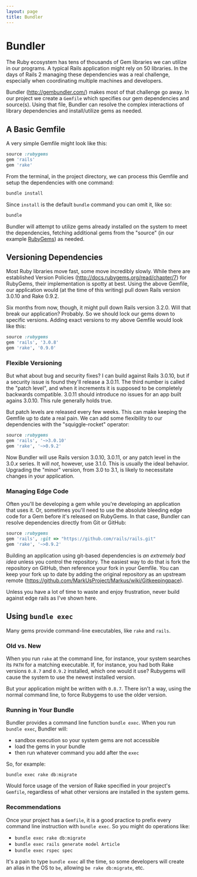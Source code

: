 ```yaml
---
layout: page
title: Bundler
---
```


# Bundler

The Ruby ecosystem has tens of thousands of Gem libraries we can utilize in our programs. A typical Rails application might rely on 50 libraries. In the days of Rails 2 managing these dependencies was a real challenge, especially when coordinating multiple machines and developers.

Bundler (<http://gembundler.com/>) makes most of that challenge go away. In our project we create a `Gemfile` which specifies our gem dependencies and source(s). Using that file, Bundler can resolve the complex interactions of library dependencies and install/utilize gems as needed.

## A Basic Gemfile

A very simple Gemfile might look like this:

```ruby
source :rubygems
gem 'rails'
gem 'rake'
```

From the terminal, in the project directory, we can process this Gemfile and setup the dependencies with one command:

```bash
bundle install
```

Since `install` is the default `bundle` command you can omit it, like so:

```bash
bundle
```

Bundler will attempt to utilize gems already installed on the system to meet the dependencies, fetching additional gems from the "source" (in our example [RubyGems](http://rubygems.org/)) as needed.

## Versioning Dependencies

Most Ruby libraries move fast, some move incredibly slowly. While there are established Version Policies (<http://docs.rubygems.org/read/chapter/7>) for RubyGems, their implementation is spotty at best. Using the above Gemfile, our application would (at the time of this writing) pull down Rails version 3.0.10 and Rake 0.9.2. 

Six months from now, though, it might pull down Rails version 3.2.0. Will that break our application? Probably. So we should lock our gems down to specific versions. Adding exact versions to my above Gemfile would look like this:

```ruby
source :rubygems
gem 'rails', '3.0.8'
gem 'rake', '0.9.0'
```

### Flexible Versioning

But what about bug and security fixes? I can build against Rails 3.0.10, but if a security issue is found they'll release a 3.0.11. The third number is called the "patch level", and when it increments it is supposed to be completely backwards compatible. 3.0.11 should introduce no issues for an app built agains 3.0.10. This rule generally holds true.

But patch levels are released every few weeks. This can make keeping the Gemfile up to date a real pain. We can add some flexibility to our dependencies with the "squiggle-rocket" operator:

```ruby
source :rubygems
gem 'rails', '~>3.0.10'
gem 'rake', '~>0.9.2'
```

Now Bundler will use Rails version 3.0.10, 3.0.11, or any patch level in the 3.0._x_ series. It will *not*, however, use 3.1.0. This is usually the ideal behavior. Upgrading the "minor" version, from 3.0 to 3.1, is likely to necessitate changes in your application.

### Managing Edge Code

Often you'll be developing a gem while you're developing an application that uses it. Or, sometimes you'll need to use the absolute bleeding edge code for a Gem before it's released on RubyGems. In that case, Bundler can resolve dependencies directly from Git or GitHub:

```ruby
source :rubygems
gem 'rails', :git => "https://github.com/rails/rails.git"
gem 'rake', '~>0.9.2'
```

Building an application using git-based dependencies is *an extremely bad idea* unless you control the repository. The easiest way to do that is fork the repository on GitHub, then reference your fork in your Gemfile.  You can keep your fork up to date by adding the original repository as an upstream remote (<https://github.com/MarkUsProject/Markus/wiki/Gitkeepingpace>).

Unless you have a lot of time to waste and enjoy frustration, never build against edge rails as I've shown here.

## Using `bundle exec`

Many gems provide command-line executables, like `rake` and `rails`. 

### Old vs. New

When you run `rake` at the command line, for instance, your system searches its `PATH` for a matching executable. If, for instance, you had both Rake versions `0.8.7` and `0.9.2` installed, which one would it use? Rubygems will cause the system to use the newest installed version.

But your application might be written with `0.8.7`. There isn't a way, using the normal command line, to force Rubygems to use the older version.

### Running in Your Bundle

Bundler provides a command line function `bundle exec`. When you run `bundle exec`, Bundler will:

* sandbox execution so your system gems are not accessible
* load the gems in your bundle
* then run whatever command you add after the `exec`

So, for example:

```
bundle exec rake db:migrate
```

Would force usage of the version of Rake specified in your project's `Gemfile`, regardless of what other versions are installed in the system gems.

### Recommendations

Once your project has a `Gemfile`, it is a good practice to prefix every command line instruction with `bundle exec`. So you might do operations like:

* `bundle exec rake db:migrate`
* `bundle exec rails generate model Article`
* `bundle exec rspec spec`

It's a pain to type `bundle exec` all the time, so some developers will create an alias in the OS to `be`, allowing `be rake db:migrate`, etc.